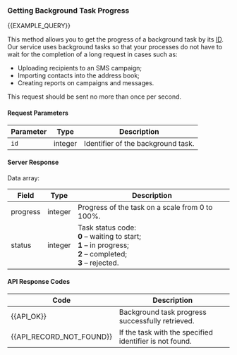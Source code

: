 ### Getting Background Task Progress
{{EXAMPLE_QUERY}}

This method allows you to get the progress of a background task by its [ID](/en/help/api-docs/other#glossary-id).
Our service uses background tasks so that your processes do not have to wait for the completion of a long request in cases such as: 
<ul>
<li>Uploading recipients to an SMS campaign;</li>
<li>Importing contacts into the address book;</li>
<li>Creating reports on campaigns and messages.</li>
</ul> This request should be sent no more than once per second.

#### Request Parameters

 Parameter   | Type     | Description
-------------|----------|-------------
`id`         | integer  | Identifier of the background task.

#### Server Response
Data array:

Field     | Type     | Description
----------|----------|-------------
progress  | integer  | Progress of the task on a scale from 0 to 100%.
status    | integer  | Task status code:<br>**0** – waiting to start;<br>**1** – in progress;<br>**2** – completed;<br>**3** – rejected.

#### API Response Codes
Code | Description
-----|------------
{{API_OK}} | Background task progress successfully retrieved.
{{API_RECORD_NOT_FOUND}} | If the task with the specified identifier is not found.
